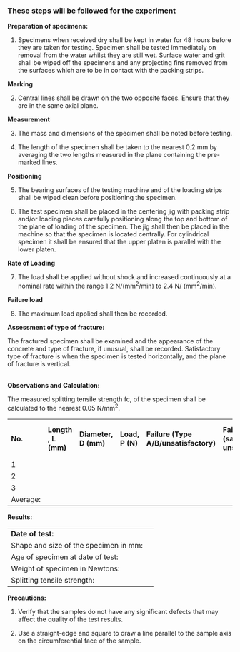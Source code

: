 ### These steps will be followed for the experiment

**Preparation of specimens:**

1. Specimens when received dry shall be kept in water for 48 hours before they are taken for testing. Specimen shall be tested immediately on removal from the water whilst they are still wet. Surface water and grit shall be wiped off the specimens and any projecting fins removed from the surfaces which are to be in contact with the packing strips.


**Marking**

2. Central lines shall be drawn on the two opposite faces. Ensure that they are in the same axial plane.


**Measurement**

3. The mass and dimensions of the specimen shall be noted before testing.

4. The length of the specimen shall be taken to the nearest 0.2 mm by averaging the two lengths measured in the plane containing the pre-marked lines.


**Positioning**

5. The bearing surfaces of the testing machine and of the loading strips shall be wiped clean before positioning the specimen.

6. The test specimen shall be placed in the centering jig with packing strip and/or loading pieces carefully positioning along the top and bottom of the plane of loading of the specimen. The jig shall then be placed in the machine so that the specimen is located centrally. For cylindrical specimen it shall be ensured that the upper platen is parallel with the lower platen.


**Rate of Loading**

7. The load shall be applied without shock and increased continuously at a nominal rate within the range 1.2 N/(mm<sup>2</sup>/min) to 2.4 N/ (mm<sup>2</sup>/min).


**Failure load**

8. The maximum load applied shall then be recorded.


**Assessment of type of fracture:**

The fractured specimen shall be examined and the appearance of the concrete and type of fracture, if unusual, shall be recorded. Satisfactory type of fracture is when the specimen is tested horizontally, and the plane of fracture is vertical.<br><br>

**Observations and Calculation:**

The measured splitting tensile strength fc, of the specimen shall be calculated to the nearest 0.05 N/mm<sup>2</sup>.

<table>
	<tr style="font-weight:bold;">
		<td>
			No.
		</td>
		<td>
			Length , L (mm)
		</td>
		<td>
			Diameter, D (mm)
		</td>
		<td>
			Load, P (N)
		</td>
		<td>
			Failure (Type A/B/unsatisfactory)
		</td>
		<td>
			Failure type (satisfactory/ unsatisfactory)
		</td>
		<td>
			Split Tensile Strength (N/mm<sup>2</sup>)
		</td>
	</tr>
	<tr>
		<td>
			1
		</td>
		<td>			
		</td>
		<td>			
		</td>
		<td>			
		</td>
		<td>			
		</td>
		<td>			
		</td>
		<td>			
		</td>
	</tr>
	<tr>
		<td>
			2
		</td>
		<td>			
		</td>
		<td>			
		</td>
		<td>			
		</td>
		<td>			
		</td>
		<td>			
		</td>
		<td>			
		</td>
	</tr>
	<tr>
		<td>
			3
		</td>
		<td>			
		</td>
		<td>			
		</td>
		<td>			
		</td>
		<td>			
		</td>
		<td>			
		</td>
		<td>			
		</td>
	</tr>
	<tr>
		<td>
			Average:
		</td>
		<td>			
		</td>
		<td>			
		</td>
		<td>			
		</td>
		<td>			
		</td>
		<td>			
		</td>
		<td>			
		</td>
	</tr>
</table>


**Results:**

<table>
	<tr style="font-weight:bold;">
		<td>
			Date of test:
		</td>
		<td>			
		</td>
	</tr>
	<tr>
		<td>
			Shape and size of the specimen in mm:
		</td>
		<td>			
		</td>
	</tr>
	<tr>
		<td>
			Age of specimen at date of test:
		</td>
		<td>			
		</td>
	</tr>
	<tr>
		<td>
			Weight of specimen in Newtons:
		</td>
		<td>			
		</td>
	</tr>
	<tr>
		<td>
			Splitting tensile strength:
		</td>
		<td>		
		</td>
	</tr>
</table>


**Precautions:**

1. Verify that the samples do not have any significant defects that may affect the quality of the test results.

2. Use a straight-edge and square to draw a line parallel to the sample axis on the circumferential face of the sample.
